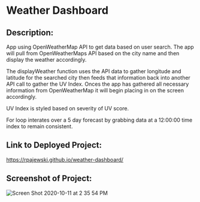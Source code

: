 # Weather Dashboard

## Description:
App using OpenWeatherMap API to get data based on user search. The app will pull from OpenWeatherMaps API based on the city name and then display the weather accordingly. 

The displayWeather function uses the API data to gather longitude and latitude for the searched city then feeds that information back into another API call to gather the UV Index. Onces the app has gathered all necessary information from OpenWeatherMap it will begin placing in on the screen accordingly. 

UV Index is styled based on severity of UV score. 

For loop interates over a 5 day forecast by grabbing data at a 12:00:00 time index to remain consistent. 

## Link to Deployed Project:
https://rpajewski.github.io/weather-dashboard/

## Screenshot of Project:
![Screen Shot 2020-10-11 at 2 35 54 PM](https://user-images.githubusercontent.com/70237837/95688335-1d248300-0bcf-11eb-9852-fa04de3d19d1.png)
